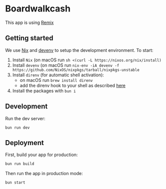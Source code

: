 # Boardwalkcash

This app is using [Remix](https://remix.run/docs)

## Getting started

We use [Nix](https://nixos.org/) and [devenv](https://devenv.sh/) to setup the development environment. To start:
1. Install `Nix` (on macOS run `sh <(curl -L https://nixos.org/nix/install)`
2. Install `devenv` (on macOS run `nix-env -iA devenv -f https://github.com/NixOS/nixpkgs/tarball/nixpkgs-unstable`
3. Install `direnv` (for automatic shell activation):
    * on macOS run `brew install direnv`
    * add the direnv hook to your shell as described [here](https://direnv.net/docs/hook.html)
4. Install the packages with `bun i`


## Development

Run the dev server:

```shellscript
bun run dev
```

## Deployment

First, build your app for production:

```sh
bun run build
```

Then run the app in production mode:

```sh
bun start
```